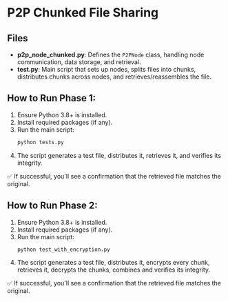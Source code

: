 # P2P Chunked File Sharing

## Files
- **p2p_node_chunked.py**: Defines the `P2PNode` class, handling node communication, data storage, and retrieval.
- **test.py**: Main script that sets up nodes, splits files into chunks, distributes chunks across nodes, and retrieves/reassembles the file.

## How to Run Phase 1:
1. Ensure Python 3.8+ is installed.
2. Install required packages (if any).
3. Run the main script:
   ```bash
   python tests.py
   ```
4. The script generates a test file, distributes it, retrieves it, and verifies its integrity.

✅ If successful, you'll see a confirmation that the retrieved file matches the original.

## How to Run Phase 2:
1. Ensure Python 3.8+ is installed.
2. Install required packages (if any).
3. Run the main script:
   ```bash
   python test_with_encryption.py
   ```
4. The script generates a test file, distributes it, encrypts every chunk, retrieves it, decrypts the chunks, combines and verifies its integrity.

✅ If successful, you'll see a confirmation that the retrieved file matches the original.
